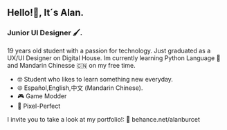 ## Hello!👋, It´s Alan.

### Junior UI Designer 🖌.

19 years old student with a passion for technology. Just graduated as a UX/UI Designer on Digital House.
Im currently learning Python Language 🐍 and Mandarin Chinesse 🇨🇳 on my free time.

- 🤓 Student who likes to learn something new everyday.
- 🌐 Español,English,中文 (Mandarin Chinese).
- 🎮 Game Modder
- 📐 Pixel-Perfect

I invite you to take a look at my portfolio!:
📘 behance.net/alanburcet
